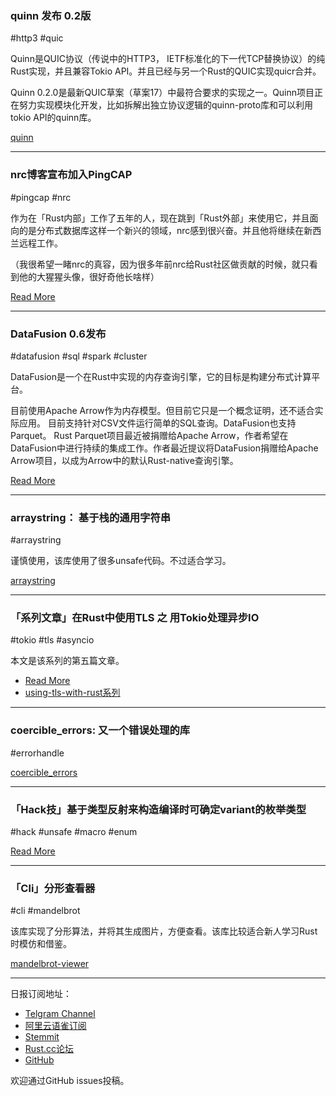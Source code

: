 ### quinn 发布 0.2版

#http3 #quic

Quinn是QUIC协议（传说中的HTTP3， IETF标准化的下一代TCP替换协议）的纯Rust实现，并且兼容Tokio API。并且已经与另一个Rust的QUIC实现quicr合并。

Quinn 0.2.0是最新QUIC草案（草案17）中最符合要求的实现之一。Quinn项目正在努力实现模块化开发，比如拆解出独立协议逻辑的quinn-proto库和可以利用tokio API的quinn库。

[quinn](https://github.com/djc/quinn/releases/tag/0.2.0)

---

### nrc博客宣布加入PingCAP

#pingcap #nrc

作为在「Rust内部」工作了五年的人，现在跳到「Rust外部」来使用它，并且面向的是分布式数据库这样一个新兴的领域，nrc感到很兴奋。并且他将继续在新西兰远程工作。

（我很希望一睹nrc的真容，因为很多年前nrc给Rust社区做贡献的时候，就只看到他的大猩猩头像，很好奇他长啥样）

[Read More](https://www.ncameron.org/blog/starting-at-pingcap/)

---

### DataFusion 0.6发布

#datafusion #sql #spark #cluster

DataFusion是一个在Rust中实现的内存查询引擎，它的目标是构建分布式计算平台。

目前使用Apache Arrow作为内存模型。但目前它只是一个概念证明，还不适合实际应用。 目前支持针对CSV文件运行简单的SQL查询。DataFusion也支持Parquet。 Rust Parquet项目最近被捐赠给Apache Arrow，作者希望在DataFusion中进行持续的集成工作。作者最近提议将DataFusion捐赠给Apache Arrow项目，以成为Arrow中的默认Rust-native查询引擎。

[Read More](https://andygrove.io/2019/01/datafusion-0.6.0/)

---

### arraystring： 基于栈的通用字符串

#arraystring

谨慎使用，该库使用了很多unsafe代码。不过适合学习。

[arraystring](https://github.com/paulocsanz/arraystring)

---

### 「系列文章」在Rust中使用TLS 之 用Tokio处理异步IO

#tokio #tls #asyncio

本文是该系列的第五篇文章。


- [Read More](https://ayende.com/blog/185793-A/using-tls-in-rust-going-to-async-i-o-with-tokio)
- [using-tls-with-rust系列](https://ayende.com/blog/posts/series/185698-A/using-tls-with-rust)

---

### coercible_errors: 又一个错误处理的库

#errorhandle

[coercible_errors](https://github.com/pchampin/coercible_errors)

---

### 「Hack技」基于类型反射来构造编译时可确定variant的枚举类型

#hack #unsafe #macro #enum

[Read More](https://guiand.xyz/blog-posts/compile-time-unions.html)

---

### 「Cli」分形查看器

#cli #mandelbrot

该库实现了分形算法，并将其生成图片，方便查看。该库比较适合新人学习Rust时模仿和借鉴。

[mandelbrot-viewer](https://github.com/agherzan/mandelbrot-viewer)

---

日报订阅地址：

- [Telgram Channel](https://t.me/rust_daily_news )
- [阿里云语雀订阅](https://www.yuque.com/chaosbot/rustnews)
- [Stemmit](https://steemit.com/@blackanger)
- [Rust.cc论坛](https://rust.cc)
- [GitHub](https://github.com/RustStudy/rust_daily_news)

欢迎通过GitHub issues投稿。